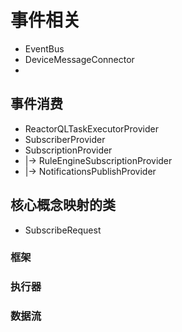 
# 事件相关
* EventBus
* DeviceMessageConnector
* 

## 事件消费
* ReactorQLTaskExecutorProvider
* SubscriberProvider
* SubscriptionProvider
* |-> RuleEngineSubscriptionProvider
* |-> NotificationsPublishProvider

## 核心概念映射的类
* SubscribeRequest


### 框架


### 执行器


### 数据流

